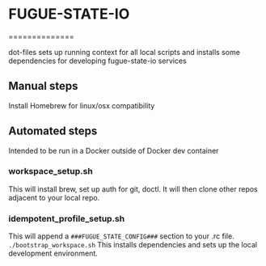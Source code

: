 # FUGUE-STATE-IO
==============

dot-files sets up running context for all local scripts and installs some dependencies for developing fugue-state-io services

## Manual steps
Install Homebrew for linux/osx compatibility

## Automated steps
Intended to be run in a Docker outside of Docker dev container

### workspace_setup.sh
This will install brew, set up auth for git, doctl. It will then clone other repos adjacent to your local repo. 

### idempotent_profile_setup.sh
This will append a `###FUGUE_STATE_CONFIG###` section to your .rc file.
```./bootstrap_workspace.sh```
This installs dependencies and sets up the local development environment.
